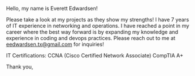 Hello, my name is Everett Edwardsen!

Please take a look at my projects as they show my strengths! I have 7 years of IT experience in networking and operations.
I have reached a point in my career where the best way forward is by expanding my knowledge and experience in coding and devops practices.
Please reach out to me at eedwardsen.tx@gmail.com for inquiries!

IT Certifications:
CCNA (Cisco Certified Network Associate)
CompTIA A+

Thank you,
